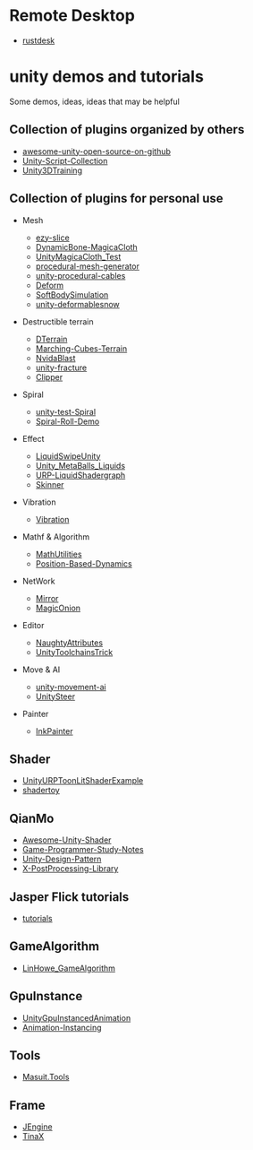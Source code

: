 # Remote Desktop
* [rustdesk](https://github.com/rustdesk/rustdesk)

# unity demos and tutorials

Some demos, ideas, ideas that may be helpful

## Collection of plugins organized by others
* [awesome-unity-open-source-on-github](https://github.com/baba-s/awesome-unity-open-source-on-github)
* [Unity-Script-Collection](https://github.com/michidk/Unity-Script-Collection)
* [Unity3DTraining](https://github.com/XINCGer/Unity3DTraining)

## Collection of plugins for personal use
* Mesh
  * [ezy-slice](https://github.com/DavidArayan/ezy-slice)
  * [DynamicBone-MagicaCloth](https://github.com/distony970/DynamicBone-MagicaCloth)
  * [UnityMagicaCloth_Test](https://github.com/bilter1001/UnityMagicaCloth_Test)
  * [procedural-mesh-generator](https://github.com/rystills/procedural-mesh-generator)
  * [unity-procedural-cables](https://github.com/henrihanot/unity-procedural-cables)
  * [Deform](https://github.com/keenanwoodall/Deform)
  * [SoftBodySimulation](https://github.com/chrismarch/SoftBodySimulation)
  * [unity-deformablesnow](https://github.com/thnewlands/unity-deformablesnow)

* Destructible terrain
  * [DTerrain](https://github.com/Ideefixze/DTerrain)
  * [Marching-Cubes-Terrain](https://github.com/Eldemarkki/Marching-Cubes-Terrain)
  * [NvidaBlast](https://github.com/liuhuixin/NvidaBlast)
  * [unity-fracture](https://github.com/ElasticSea/unity-fracture)
  * [Clipper](https://github.com/Geri-Borbas/Clipper)
  
  
* Spiral
  * [unity-test-Spiral](https://github.com/becky3/unity-test-Spiral)
  * [Spiral-Roll-Demo](https://github.com/eray-kurtulus/Spiral-Roll-Demo)

* Effect
  * [LiquidSwipeUnity](https://github.com/FaizanDurrani/LiquidSwipeUnity)
  * [Unity_MetaBalls_Liquids](https://github.com/Nesh108/Unity_MetaBalls_Liquids)
  * [URP-LiquidShadergraph](https://github.com/aniruddhahar/URP-LiquidShadergraph)
  * [Skinner](https://github.com/keijiro/Skinner)

* Vibration
  * [Vibration](https://github.com/BenoitFreslon/Vibration)

* Mathf & Algorithm
  * [MathUtilities](https://github.com/zalo/MathUtilities)
  * [Position-Based-Dynamics](https://github.com/Scrawk/Position-Based-Dynamics)

* NetWork
  * [Mirror](https://github.com/vis2k/Mirror)
  * [MagicOnion](https://github.com/Cysharp/MagicOnion)

* Editor
  * [NaughtyAttributes](https://github.com/dbrizov/NaughtyAttributes)
  * [UnityToolchainsTrick](https://github.com/XINCGer/UnityToolchainsTrick)

* Move & AI
  * [unity-movement-ai](https://github.com/sturdyspoon/unity-movement-ai)
  * [UnitySteer](https://github.com/ricardojmendez/UnitySteer)

* Painter
  * [InkPainter](https://github.com/EsProgram/InkPainter)

## Shader
* [UnityURPToonLitShaderExample](https://github.com/ColinLeung-NiloCat/UnityURPToonLitShaderExample)
* [shadertoy](https://www.shadertoy.com/)

## QianMo
* [Awesome-Unity-Shader](https://github.com/QianMo/Awesome-Unity-Shader)
* [Game-Programmer-Study-Notes](https://github.com/QianMo/Game-Programmer-Study-Notes)
* [Unity-Design-Pattern](https://github.com/QianMo/Unity-Design-Pattern)
* [X-PostProcessing-Library](https://github.com/QianMo/X-PostProcessing-Library)

## Jasper Flick tutorials
* [tutorials](https://catlikecoding.com/unity/tutorials/)

## GameAlgorithm
* [LinHowe_GameAlgorithm](https://github.com/IceLanguage/LinHowe_GameAlgorithm)

## GpuInstance
* [UnityGpuInstancedAnimation](https://github.com/piti6/UnityGpuInstancedAnimation)
* [Animation-Instancing](https://github.com/Unity-Technologies/Animation-Instancing)

## Tools
* [Masuit.Tools](https://github.com/ldqk/Masuit.Tools)

## Frame
* [JEngine](https://github.com/JasonXuDeveloper/JEngine)
* [TinaX](https://github.com/yomunsam/tinax/)
